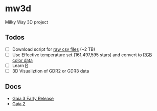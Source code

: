 # mw3d
Milky Way 3D project

## Todos
- [ ] Download script for [raw csv files](http://cdn.gea.esac.esa.int/Gaia/) (~2 TB)
- [ ] Use Effective temperature set (161,497,595 stars) and convert to [RGB color data](https://astronomy.stackexchange.com/questions/46664/straightforward-conversion-from-gaia-gdr3-photometry-to-rgb-values)
- [ ] Learn [R](https://www.r-project.org/about.html)
- [ ] 3D Visualiztion of GDR2 or GDR3 data

## Docs
* [Gaia 3 Early Release](https://www.cosmos.esa.int/web/gaia/earlydr3)
* [Gaia 2](https://www.cosmos.esa.int/web/gaia/dr2)
